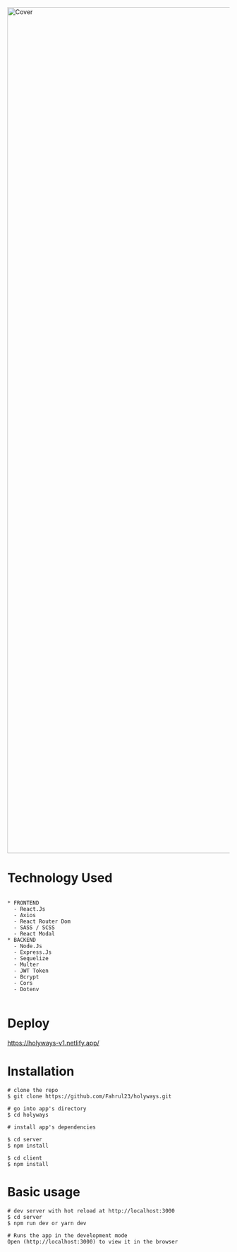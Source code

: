<img width="1920" alt="Cover" src="https://user-images.githubusercontent.com/53459506/152987889-bc511a57-a738-4809-8bfa-55c0a23f0c13.png">

# Technology Used
```

* FRONTEND
  - React.Js
  - Axios
  - React Router Dom
  - SASS / SCSS
  - React Modal
* BACKEND
  - Node.Js
  - Express.Js
  - Sequelize 
  - Multer
  - JWT Token
  - Bcrypt
  - Cors
  - Dotenv
  
```

# Deploy

https://holyways-v1.netlify.app/

# Installation

```
# clone the repo
$ git clone https://github.com/Fahrul23/holyways.git

# go into app's directory
$ cd holyways

# install app's dependencies

$ cd server
$ npm install

$ cd client
$ npm install

```

# Basic usage

```
# dev server with hot reload at http://localhost:3000
$ cd server
$ npm run dev or yarn dev

# Runs the app in the development mode
Open (http://localhost:3000) to view it in the browser

```
